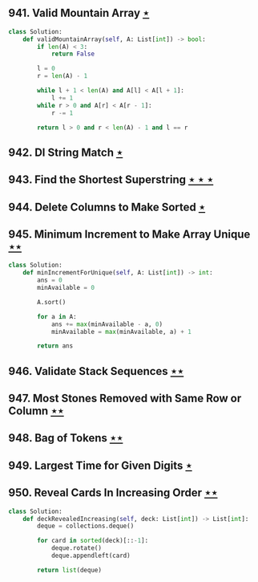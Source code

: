 ## 941. Valid Mountain Array [$\star$](https://leetcode.com/problems/valid-mountain-array)

```python
class Solution:
    def validMountainArray(self, A: List[int]) -> bool:
        if len(A) < 3:
            return False

        l = 0
        r = len(A) - 1

        while l + 1 < len(A) and A[l] < A[l + 1]:
            l += 1
        while r > 0 and A[r] < A[r - 1]:
            r -= 1

        return l > 0 and r < len(A) - 1 and l == r
```

## 942. DI String Match [$\star$](https://leetcode.com/problems/di-string-match)

## 943. Find the Shortest Superstring [$\star\star\star$](https://leetcode.com/problems/find-the-shortest-superstring)

## 944. Delete Columns to Make Sorted [$\star$](https://leetcode.com/problems/delete-columns-to-make-sorted)

## 945. Minimum Increment to Make Array Unique [$\star\star$](https://leetcode.com/problems/minimum-increment-to-make-array-unique)

```python
class Solution:
    def minIncrementForUnique(self, A: List[int]) -> int:
        ans = 0
        minAvailable = 0

        A.sort()

        for a in A:
            ans += max(minAvailable - a, 0)
            minAvailable = max(minAvailable, a) + 1

        return ans
```

## 946. Validate Stack Sequences [$\star\star$](https://leetcode.com/problems/validate-stack-sequences)

## 947. Most Stones Removed with Same Row or Column [$\star\star$](https://leetcode.com/problems/most-stones-removed-with-same-row-or-column)

## 948. Bag of Tokens [$\star\star$](https://leetcode.com/problems/bag-of-tokens)

## 949. Largest Time for Given Digits [$\star$](https://leetcode.com/problems/largest-time-for-given-digits)

## 950. Reveal Cards In Increasing Order [$\star\star$](https://leetcode.com/problems/reveal-cards-in-increasing-order)

```python
class Solution:
    def deckRevealedIncreasing(self, deck: List[int]) -> List[int]:
        deque = collections.deque()

        for card in sorted(deck)[::-1]:
            deque.rotate()
            deque.appendleft(card)

        return list(deque)
```

